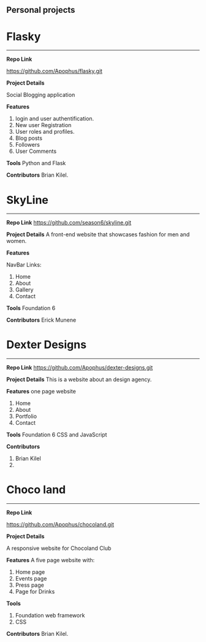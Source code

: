 
## Personal projects 


# Flasky
____________________

**Repo Link**

https://github.com/Apophus/flasky.git

**Project Details**

Social Blogging application 


**Features**
1. login and user authentification.
2. New user Registration
3. User roles and profiles.
4. Blog posts
5. Followers
6. User Comments

**Tools**
Python and Flask

**Contributors**
 Brian Kilel.
 
 
# SkyLine
_________________

**Repo Link**
https://github.com/season6/skyline.git

**Project Details**
A front-end website that showcases fashion for men and women.


**Features**

NavBar Links: 
 1. Home 
 2. About
 3. Gallery
 4. Contact

**Tools**
Foundation 6

**Contributors**
Erick Munene
 
 
# Dexter Designs
_________________

**Repo Link**
https://github.com/Apophus/dexter-designs.git

**Project Details**
This is a website about an design agency.


**Features**
one page website
 1. Home 
 2. About
 3. Portfolio
 4. Contact


**Tools**
Foundation 6 CSS and JavaScript


**Contributors**
 1. Brian Kilel
 2. 
 

# Choco land
____________________

**Repo Link**

https://github.com/Apophus/chocoland.git

**Project Details**

A responsive website for Chocoland Club


**Features**
A five page website with:
 1. Home page
 2. Events page
 3. Press page
 4. Page for Drinks

**Tools**
 1. Foundation web framework
 2. CSS

**Contributors**
 Brian Kilel.

